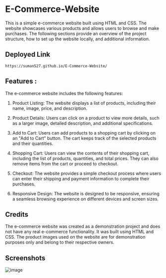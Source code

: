 # E-Commerce-Website
This is a simple e-commerce website built using HTML and CSS. The website showcases various products and allows users to browse and make purchases. The following sections provide an overview of the project structure, how to set up the website locally, and additional information.

## Deployed Link
```
https://suman527.github.io/E-Commerce-Website/
````
## Features :
The e-commerce website includes the following features:

1. Product Listing: The website displays a list of products, including their name, image, price, and description.

2. Product Details: Users can click on a product to view more details, such as a larger image, detailed description, and additional specifications.

3. Add to Cart: Users can add products to a shopping cart by clicking on an "Add to Cart" button. The cart keeps track of the selected products and their quantities.

4. Shopping Cart: Users can view the contents of their shopping cart, including the list of products, quantities, and total prices. They can also remove items from the cart or proceed to checkout.

5. Checkout: The website provides a simple checkout process where users can enter their shipping and payment information to complete their purchases.

6. Responsive Design: The website is designed to be responsive, ensuring a seamless browsing experience on different devices and screen sizes.

## Credits
The e-commerce website was created as a demonstration project and does not have any real e-commerce functionality. It was built using HTML and CSS. The product images used on the website are for demonstration purposes only and belong to their respective owners.

## Screenshots
![image](https://github.com/suman527/E-Commerce-Website/assets/109234120/c16643b9-ba57-47f7-b3b5-d9ef8c4ad4a5)

